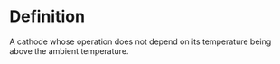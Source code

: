 # Definition

A cathode whose operation does not depend on its temperature being above
the ambient temperature.
